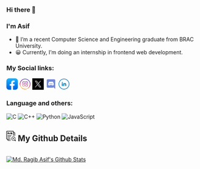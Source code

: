 ### Hi there 👋
### I'm Asif

- 🌱 I’m a recent Computer Science and Engineering graduate from BRAC University.
- 😀 Currently, I’m doing an internship in frontend web development.

### My Social links:
[<img src="Image/facebook-app.png" width="30">](https://www.facebook.com/profile.php?id=100008123491899) [<img src="Image/instagram-round-line-color.png" width="30">](https://www.instagram.com/ragib_asif/?hl=en) [<img src="Image/sl_z_072523_61700_01.jpg" width="30">](https://twitter.com/MRagibAsif) [<img src="Image/discord.png" width="30">](https://discord.com/invite/EUkswrpE9y) [<img src="Image/linkedin-round-line-color.png" width="30">](https://www.linkedin.com/in/md-ragib-asif-aa931721b/)
### Language and others:
![C](https://img.shields.io/badge/-C-blue?logo=c&logoColor=white)
![C++](https://img.shields.io/badge/-C++-00599C?logo=c%2B%2B&logoColor=white)
![Python](https://img.shields.io/badge/-Python-3776AB?logo=python&logoColor=white)
![JavaScript](https://img.shields.io/badge/-JavaScript-F7DF1E?logo=javascript&logoColor=black)


<!-- 
### My Work Details at: 
[<img src="Image/o2adYm.svg" width="200">](https://imragib.vercel.app/).
-->


## <img src="Image/audit.png" width="25"> My Github Details

  <br/>
    <a href="https://github.com/MD-Ragib-Asif"><img alt="Md. Ragib Asif's Github Stats" src="https://github-readme-stats.vercel.app/api?username=MD-Ragib-Asif&show_icons=true&count_private=true&theme=react&hide_border=true&bg_color=0D1117" /></a>
  <br/>
  
<br/>
